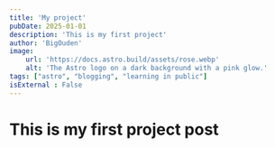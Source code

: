 ```yaml
---
title: 'My project'
pubDate: 2025-01-01
description: 'This is my first project'
author: 'BigOuden'
image:
    url: 'https://docs.astro.build/assets/rose.webp'
    alt: 'The Astro logo on a dark background with a pink glow.'
tags: ["astro", "blogging", "learning in public"]
isExternal : False
---
```


# This is my first project post


